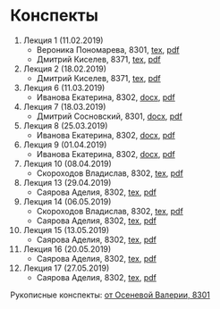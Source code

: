 # Конспекты

1. Лекция 1 (11.02.2019)
    * Вероника Пономарева, 8301, [tex](notes/ponomareva-1.tex), [pdf](notes/ponomareva-1.pdf)
    * Дмитрий Киселев, 8371, [tex](notes/kiselev-1.tex), [pdf](notes/kiselev-1.pdf)
1. Лекция 2 (18.02.2019)
    * Дмитрий Киселев, 8371, [tex](notes/kiselev-2.zip), [pdf](notes/kiselev-2.pdf)
1. Лекция 6 (11.03.2019)
    * Иванова Екатерина, 8302, [docx](notes/ivanova-6.docx), [pdf](notes/ivanova-6.pdf)
1. Лекция 7 (18.03.2019)
    * Дмитрий Сосновский, 8301, [docx](notes/sosnovsky-6.docx), [pdf](notes/sosnovsky-6.pdf)
1. Лекция 8 (25.03.2019)
    * Иванова Екатерина, 8302, [docx](notes/ivanova-8.docx), [pdf](notes/ivanova-8.pdf)
1. Лекция 9 (01.04.2019)
    * Иванова Екатерина, 8302, [docx](notes/ivanova-9.docx), [pdf](notes/ivanova-9.pdf)
1. Лекция 10 (08.04.2019)
    * Скороходов Владислав, 8302, [tex](notes/skorohodov-10.zip), [pdf](notes/skorohodov-10.pdf)
1. Лекция 13 (29.04.2019)
    * Саярова Аделия, 8302, [tex](notes/sayarova-13.tex), [pdf](notes/sayarova-13.pdf)
1. Лекция 14 (06.05.2019)
    * Скороходов Владислав, 8302, [tex](notes/skorohodov-14.zip), [pdf](notes/skorohodov-14.pdf)
    * Саярова Аделия, 8302, [tex](notes/sayarova-14.tex), [pdf](notes/sayarova-14.pdf)
1. Лекция 15 (13.05.2019)
    * Саярова Аделия, 8302, [tex](notes/sayarova-15.zip), [pdf](notes/sayarova-15.pdf)
1. Лекция 16 (20.05.2019)
    * Саярова Аделия, 8302, [tex](notes/sayarova-16.zip), [pdf](notes/sayarova-16.pdf)
1. Лекция 17 (27.05.2019)
    * Саярова Аделия, 8302, [tex](notes/sayarova-17.zip), [pdf](notes/sayarova-17.pdf)

Рукописные конспекты: [от Осеневой Валерии, 8301](https://yadi.sk/d/kAM3sOXivn1jwA)
